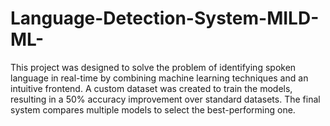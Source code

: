 # Language-Detection-System-MILD-ML-
This project was designed to solve the problem of identifying spoken language in real-time by combining machine learning techniques and an intuitive frontend. A custom dataset was created to train the models, resulting in a 50% accuracy improvement over standard datasets. The final system compares multiple models to select the best-performing one.
